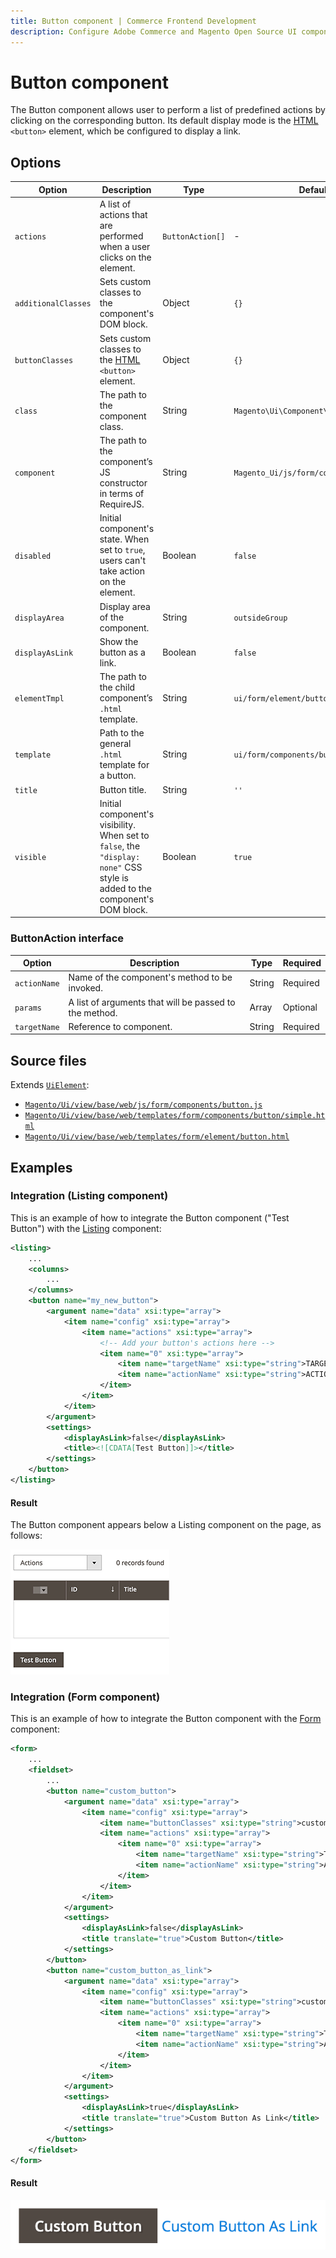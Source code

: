 ```yaml
---
title: Button component | Commerce Frontend Development
description: Configure Adobe Commerce and Magento Open Source UI components and integrate them with other components.
---
```


# Button component

The Button component allows user to perform a list of predefined actions by clicking on the corresponding button. Its default display mode is the [HTML](https://glossary.magento.com/html) `<button>` element, which be configured to display a link.

## Options

| Option | Description | Type | Default |
| --- | --- | --- | --- |
| `actions` | A list of actions that are performed when a user clicks on the element. | `ButtonAction[]` | - |
| `additionalClasses` | Sets custom classes to the component's DOM block. | Object | `{}` |
| `buttonClasses` | Sets custom classes to the [HTML](https://glossary.magento.com/html) `<button>` element. | Object | `{}` |
| `class` | The path to the component class. | String | `Magento\Ui\Component\Container` |
| `component` | The path to the component’s JS constructor in terms of RequireJS. | String | `Magento_Ui/js/form/components/button` |
| `disabled` | Initial component's state. When set to `true`, users can't take action on the element. | Boolean | `false` |
| `displayArea` | Display area of the component. | String | `outsideGroup` |
| `displayAsLink` | Show the button as a link. | Boolean | `false` |
| `elementTmpl` | The path to the child component’s `.html` template. | String | `ui/form/element/button` |
| `template` | Path to the general `.html` template for a button. | String | `ui/form/components/button/simple` |
| `title` | Button title. | String | `''` |
| `visible` | Initial component's visibility. When set to `false`, the `"display: none"` CSS style is added to the component's DOM block. | Boolean | `true` |

### ButtonAction interface

Option | Description | Type | Required |
--- | --- | --- | --- |
`actionName` | Name of the component's method to be invoked. | String | Required |
`params` | A list of arguments that will be passed to the method. | Array | Optional |
`targetName` | Reference to component. | String | Required |

## Source files

Extends [`UiElement`](../concepts/element.md):

-  [`Magento/Ui/view/base/web/js/form/components/button.js`](https://github.com/magento/magento2/blob/2.4/app/code/Magento/Ui/view/base/web/js/form/components/button.js)
-  [`Magento/Ui/view/base/web/templates/form/components/button/simple.html`](https://github.com/magento/magento2/blob/2.4/app/code/Magento/Ui/view/base/web/templates/form/components/button/simple.html)
-  [`Magento/Ui/view/base/web/templates/form/element/button.html`](https://github.com/magento/magento2/blob/2.4/app/code/Magento/Ui/view/base/web/templates/form/element/button.html)

## Examples

### Integration (Listing component)

This is an example of how to integrate the Button component ("Test Button") with the [Listing](listing-grid.md) component:

```xml
<listing>
    ...
    <columns>
        ...
    </columns>
    <button name="my_new_button">
        <argument name="data" xsi:type="array">
            <item name="config" xsi:type="array">
                <item name="actions" xsi:type="array">
                    <!-- Add your button's actions here -->
                    <item name="0" xsi:type="array">
                        <item name="targetName" xsi:type="string">TARGET_NAME</item>
                        <item name="actionName" xsi:type="string">ACTION_NAME</item>
                    </item>
                </item>
            </item>
        </argument>
        <settings>
            <displayAsLink>false</displayAsLink>
            <title><![CDATA[Test Button]]></title>
        </settings>
    </button>
</listing>
```

#### Result

The Button component appears below a Listing component on the page, as follows:

![Listing Button example](../../_images/ui-components/listing_button.png)

### Integration (Form component)

This is an example of how to integrate the Button component with the [Form](form.md) component:

```xml
<form>
    ...
    <fieldset>
        ...
        <button name="custom_button">
            <argument name="data" xsi:type="array">
                <item name="config" xsi:type="array">
                    <item name="buttonClasses" xsi:type="string">custom-button-class</item>
                    <item name="actions" xsi:type="array">
                        <item name="0" xsi:type="array">
                            <item name="targetName" xsi:type="string">TARGET_NAME</item>
                            <item name="actionName" xsi:type="string">ACTION_NAME</item>
                        </item>
                    </item>
                </item>
            </argument>
            <settings>
                <displayAsLink>false</displayAsLink>
                <title translate="true">Custom Button</title>
            </settings>
        </button>
        <button name="custom_button_as_link">
            <argument name="data" xsi:type="array">
                <item name="config" xsi:type="array">
                    <item name="buttonClasses" xsi:type="string">custom-button-as-link-class</item>
                    <item name="actions" xsi:type="array">
                        <item name="0" xsi:type="array">
                            <item name="targetName" xsi:type="string">TARGET_NAME</item>
                            <item name="actionName" xsi:type="string">ACTION_NAME</item>
                        </item>
                    </item>
                </item>
            </argument>
            <settings>
                <displayAsLink>true</displayAsLink>
                <title translate="true">Custom Button As Link</title>
            </settings>
        </button>
    </fieldset>
</form>
```

#### Result

![Form Buttons example](../../_images/ui-components/ui-form-buttons-example.png)
